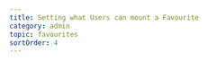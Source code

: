 ```yaml
---
title: Setting what Users can mount a Favourite
category: admin
topic: favourites
sortOrder: 4
---
```

